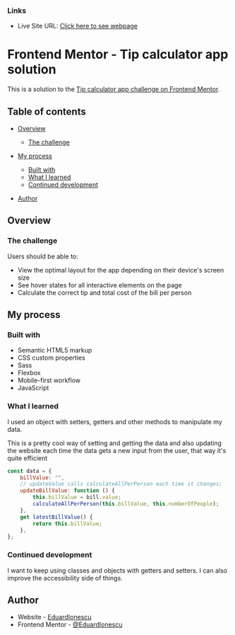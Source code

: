 ### Links

-   Live Site URL: [Click here to see webpage](https://eduardionescu.github.io/tip-calculator-app-main/)

# Frontend Mentor - Tip calculator app solution

This is a solution to the [Tip calculator app challenge on Frontend Mentor](https://www.frontendmentor.io/challenges/tip-calculator-app-ugJNGbJUX).

## Table of contents

-   [Overview](#overview)

    -   [The challenge](#the-challenge)

-   [My process](#my-process)

    -   [Built with](#built-with)
    -   [What I learned](#what-i-learned)
    -   [Continued development](#continued-development)

-   [Author](#author)

## Overview

### The challenge

Users should be able to:

-   View the optimal layout for the app depending on their device's screen size
-   See hover states for all interactive elements on the page
-   Calculate the correct tip and total cost of the bill per person

## My process

### Built with

-   Semantic HTML5 markup
-   CSS custom properties
-   Sass
-   Flexbox
-   Mobile-first workflow
-   JavaScript

### What I learned

I used an object with setters, getters and other methods to manipulate my data.

This is a pretty cool way of setting and getting the data and also updating the website each time the data gets a new input from the user, that way it's quite efficient

```js
const data = {
	billValue: "",
	// updateValue calls calculateAllPerPerson each time it changes;
	updateBillValue: function () {
		this.billValue = bill.value;
		calculateAllPerPerson(this.billValue, this.numberOfPeople);
	},
	get latestBillValue() {
		return this.billValue;
	},
};
```

### Continued development

I want to keep using classes and objects with getters and setters. I can also improve the accessibility side of things.

## Author

-   Website - [EduardIonescu](https://ionescueduard.netlify.app)
-   Frontend Mentor - [@EduardIonescu](https://www.frontendmentor.io/profile/EduardIonescu)
